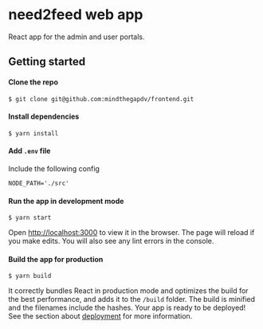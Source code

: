 # need2feed web app
React app for the admin and user portals.

## Getting started
#### Clone the repo
```
$ git clone git@github.com:mindthegapdv/frontend.git
```
#### Install dependencies
```
$ yarn install
```
#### Add `.env` file
Include the following config
```
NODE_PATH='./src'
```
#### Run the app in development mode
```
$ yarn start
```
Open [http://localhost:3000](http://localhost:3000) to view it in the browser.
The page will reload if you make edits.
You will also see any lint errors in the console.

#### Build the app for production
```
$ yarn build
```
It correctly bundles React in production mode and optimizes the build for the best performance, and adds it to the `/build` folder.
The build is minified and the filenames include the hashes.
Your app is ready to be deployed!
See the section about [deployment](https://facebook.github.io/create-react-app/docs/deployment) for more information.
